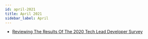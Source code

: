 ```yaml
---
id: april-2021
title: April 2021
sidebar_label: April
---
```


- [Reviewing The Results Of The 2020 Tech Lead Developer Survey](archive/april-8)